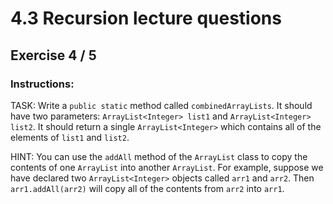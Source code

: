# 4.3  Recursion lecture questions
## Exercise 4 / 5
### Instructions:
TASK: Write a `public static` method called `combinedArrayLists`. It should have two parameters: `ArrayList<Integer> list1` and `ArrayList<Integer> list2`. It should return a single `ArrayList<Integer>` which contains all of the elements of `list1` and `list2`.

HINT: You can use the `addAll` method of the `ArrayList` class to copy the contents of one `ArrayList` into another `ArrayList`. For example, suppose we have declared two `ArrayList<Integer>` objects called `arr1` and `arr2`. Then `arr1.addAll(arr2)` will copy all of the contents from `arr2` into `arr1`.
